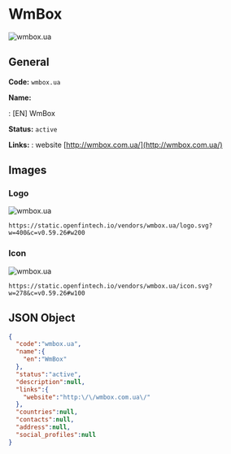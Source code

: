 
# WmBox 
![wmbox.ua](https://static.openfintech.io/vendors/wmbox.ua/logo.svg?w=400&c=v0.59.26#w200)  

## General 
 
**Code:** `wmbox.ua` 
 
**Name:** 
 
:	[EN] WmBox 
 
**Status:** `active` 
 
**Links:** 
: website [http://wmbox.com.ua/](http://wmbox.com.ua/) 
 

## Images 

### Logo 
 
![wmbox.ua](https://static.openfintech.io/vendors/wmbox.ua/logo.svg?w=400&c=v0.59.26#w200)  

```
https://static.openfintech.io/vendors/wmbox.ua/logo.svg?w=400&c=v0.59.26#w200
```  

### Icon 
 
![wmbox.ua](https://static.openfintech.io/vendors/wmbox.ua/icon.svg?w=278&c=v0.59.26#w100)  

```
https://static.openfintech.io/vendors/wmbox.ua/icon.svg?w=278&c=v0.59.26#w100
```  

## JSON Object 

```json
{
  "code":"wmbox.ua",
  "name":{
    "en":"WmBox"
  },
  "status":"active",
  "description":null,
  "links":{
    "website":"http:\/\/wmbox.com.ua\/"
  },
  "countries":null,
  "contacts":null,
  "address":null,
  "social_profiles":null
}
```  
